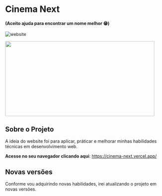 # Cinema Next 
#### (Aceito ajuda para encontrar um nome melhor 😁)


![website](https://github.com/FilipiRafael/cinema-next/blob/master/public/webapp.gif)

<img src="https://giphy.com/embed/LuROm9cDfPHsCec0Q6" width="480" height="240" frameBorder="0" class="giphy-embed" border-radius="50px" allowFullScreen></img>

## Sobre o Projeto
A ideia do website foi para aplicar, práticar e melhorar minhas habilidades técnicas em desenvolvimento web. 

**Acesse no seu navegador clicando aqui**: https://cinema-next.vercel.app/

## Novas versões
Conforme vou adquirindo novas habilidades, irei atualizando o projeto em novas versões. 